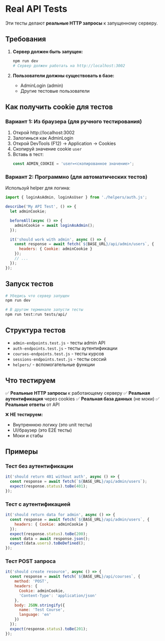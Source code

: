 # Real API Tests

Эти тесты делают **реальные HTTP запросы** к запущенному серверу.

## Требования

1. **Сервер должен быть запущен:**

   ```bash
   npm run dev
   # Сервер должен работать на http://localhost:3002
   ```

2. **Пользователи должны существовать в базе:**
   - AdminLogin (admin)
   - Другие тестовые пользователи

## Как получить cookie для тестов

### Вариант 1: Из браузера (для ручного тестирования)

1. Открой http://localhost:3002
2. Залогинься как AdminLogin
3. Открой DevTools (F12) → Application → Cookies
4. Скопируй значение cookie `user`
5. Вставь в тест:
   ```javascript
   const ADMIN_COOKIE = 'user=<скопированное значение>';
   ```

### Вариант 2: Программно (для автоматических тестов)

Используй helper для логина:

```javascript
import { loginAsAdmin, loginAsUser } from './helpers/auth.js';

describe('My API Test', () => {
  let adminCookie;

  beforeAll(async () => {
    adminCookie = await loginAsAdmin();
  });

  it('should work with admin', async () => {
    const response = await fetch(`${BASE_URL}/api/admin/users`, {
      headers: { Cookie: adminCookie }
    });
    // ...
  });
});
```

## Запуск тестов

```bash
# Убедись что сервер запущен
npm run dev

# В другом терминале запусти тесты
npm run test:run tests/api/
```

## Структура тестов

- `admin-endpoints.test.js` - тесты admin API
- `auth-endpoints.test.js` - тесты аутентификации
- `courses-endpoints.test.js` - тесты курсов
- `sessions-endpoints.test.js` - тесты сессий
- `helpers/` - вспомогательные функции

## Что тестируем

✅ **Реальные HTTP запросы** к работающему серверу
✅ **Реальная аутентификация** через cookies
✅ **Реальная база данных** (не моки)
✅ **Реальные ответы** от API

❌ **НЕ тестируем:**

- Внутреннюю логику (это unit тесты)
- UI/браузер (это E2E тесты)
- Моки и стабы

## Примеры

### Тест без аутентификации

```javascript
it('should return 401 without auth', async () => {
  const response = await fetch(`${BASE_URL}/api/admin/users`);
  expect(response.status).toBe(401);
});
```

### Тест с аутентификацией

```javascript
it('should return data for admin', async () => {
  const response = await fetch(`${BASE_URL}/api/admin/users`, {
    headers: { Cookie: adminCookie }
  });
  expect(response.status).toBe(200);
  const data = await response.json();
  expect(data.users).toBeDefined();
});
```

### Тест POST запроса

```javascript
it('should create resource', async () => {
  const response = await fetch(`${BASE_URL}/api/courses`, {
    method: 'POST',
    headers: {
      Cookie: adminCookie,
      'Content-Type': 'application/json'
    },
    body: JSON.stringify({
      name: 'Test Course',
      language: 'en'
    })
  });
  expect(response.status).toBe(201);
});
```
